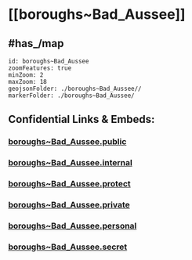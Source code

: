 # [[boroughs~Bad_Aussee]] 


## #has_/map  



```leaflet
id: boroughs~Bad_Aussee
zoomFeatures: true 
minZoom: 2 
maxZoom: 18
geojsonFolder: ./boroughs~Bad_Aussee//
markerFolder: ./boroughs~Bad_Aussee/
```



## Confidential Links & Embeds: 

### [boroughs~Bad_Aussee.public](/_public/\Earth\Continent\Europe\Europe~Central\Austria\Austrias_States\Steiermark\counties~SM\Liezen\cities~Liezen\Bad_Ausseeboroughs~Bad_Aussee.public.md) 

### [boroughs~Bad_Aussee.internal](/_internal/\Earth\Continent\Europe\Europe~Central\Austria\Austrias_States\Steiermark\counties~SM\Liezen\cities~Liezen\Bad_Ausseeboroughs~Bad_Aussee.internal.md) 

### [boroughs~Bad_Aussee.protect](/_protect/\Earth\Continent\Europe\Europe~Central\Austria\Austrias_States\Steiermark\counties~SM\Liezen\cities~Liezen\Bad_Ausseeboroughs~Bad_Aussee.protect.md) 

### [boroughs~Bad_Aussee.private](/_private/\Earth\Continent\Europe\Europe~Central\Austria\Austrias_States\Steiermark\counties~SM\Liezen\cities~Liezen\Bad_Ausseeboroughs~Bad_Aussee.private.md) 

### [boroughs~Bad_Aussee.personal](/_personal/\Earth\Continent\Europe\Europe~Central\Austria\Austrias_States\Steiermark\counties~SM\Liezen\cities~Liezen\Bad_Ausseeboroughs~Bad_Aussee.personal.md) 

### [boroughs~Bad_Aussee.secret](/_secret/\Earth\Continent\Europe\Europe~Central\Austria\Austrias_States\Steiermark\counties~SM\Liezen\cities~Liezen\Bad_Ausseeboroughs~Bad_Aussee.secret.md)


